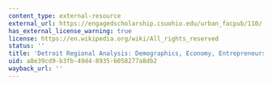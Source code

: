 ```yaml
---
content_type: external-resource
external_url: https://engagedscholarship.csuohio.edu/urban_facpub/110/
has_external_license_warning: true
license: https://en.wikipedia.org/wiki/All_rights_reserved
status: ''
title: 'Detroit Regional Analysis: Demographics, Economy, Entrepreneurship and Innovation'
uid: a8e39cd9-b3fb-49d4-8935-6058277a8db2
wayback_url: ''
---
```

